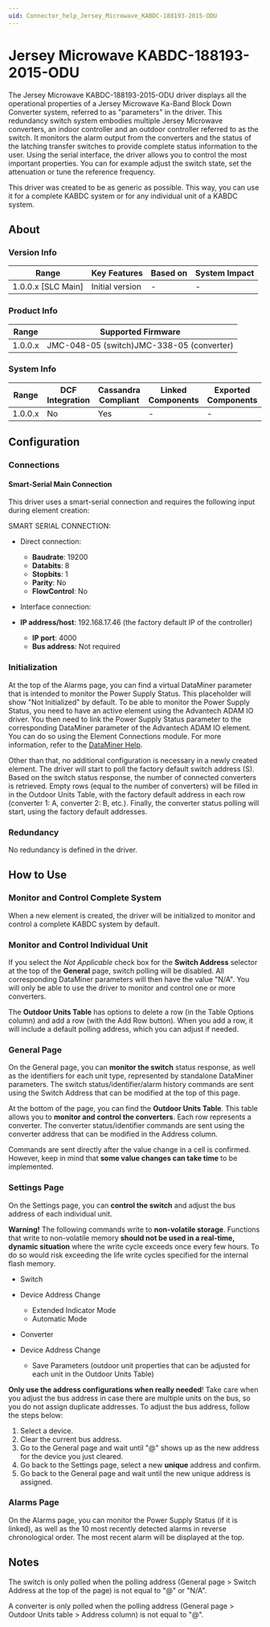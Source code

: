 ```yaml
---
uid: Connector_help_Jersey_Microwave_KABDC-188193-2015-ODU
---
```


# Jersey Microwave KABDC-188193-2015-ODU

The Jersey Microwave KABDC-188193-2015-ODU driver displays all the operational properties of a Jersey Microwave Ka-Band Block Down Converter system, referred to as "parameters" in the driver. This redundancy switch system embodies multiple Jersey Microwave converters, an indoor controller and an outdoor controller referred to as the switch. It monitors the alarm output from the converters and the status of the latching transfer switches to provide complete status information to the user. Using the serial interface, the driver allows you to control the most important properties. You can for example adjust the switch state, set the attenuation or tune the reference frequency.

This driver was created to be as generic as possible. This way, you can use it for a complete KABDC system or for any individual unit of a KABDC system.

## About

### Version Info

| **Range**            | **Key Features** | **Based on** | **System Impact** |
|----------------------|------------------|--------------|-------------------|
| 1.0.0.x \[SLC Main\] | Initial version  | \-           | \-                |

### Product Info

| **Range** | **Supported Firmware**                    |
|-----------|-------------------------------------------|
| 1.0.0.x   | JMC-048-05 (switch)JMC-338-05 (converter) |

### System Info

| **Range** | **DCF Integration** | **Cassandra Compliant** | **Linked Components** | **Exported Components** |
|-----------|---------------------|-------------------------|-----------------------|-------------------------|
| 1.0.0.x   | No                  | Yes                     | \-                    | \-                      |

## Configuration

### Connections

#### Smart-Serial Main Connection

This driver uses a smart-serial connection and requires the following input during element creation:

SMART SERIAL CONNECTION:

- Direct connection:
  - **Baudrate**: 19200
  - **Databits**: 8
  - **Stopbits**: 1
  - **Parity**: No
  - **FlowControl**: No

- Interface connection:

- **IP address/host**: 192.168.17.46 (the factory default IP of the controller)
  - **IP port**: 4000
  - **Bus address**: Not required

### Initialization

At the top of the Alarms page, you can find a virtual DataMiner parameter that is intended to monitor the Power Supply Status. This placeholder will show "Not Initialized" by default. To be able to monitor the Power Supply Status, you need to have an active element using the Advantech ADAM IO driver. You then need to link the Power Supply Status parameter to the corresponding DataMiner parameter of the Advantech ADAM IO element. You can do so using the Element Connections module. For more information, refer to the [DataMiner Help](https://help.dataminer.services/dataminer/#t=DataMinerUserGuide/part_2/elements/Virtual_elements.htm&rhsearch=element%20connections&rhhlterm=element%20connections&rhsyns=%20).

Other than that, no additional configuration is necessary in a newly created element. The driver will start to poll the factory default switch address (S). Based on the switch status response, the number of connected converters is retrieved. Empty rows (equal to the number of converters) will be filled in in the Outdoor Units Table, with the factory default address in each row (converter 1: A, converter 2: B, etc.). Finally, the converter status polling will start, using the factory default addresses.

### Redundancy

No redundancy is defined in the driver.

## How to Use

### Monitor and Control Complete System

When a new element is created, the driver will be initialized to monitor and control a complete KABDC system by default.

### Monitor and Control Individual Unit

If you select the *Not Applicable* check box for the **Switch Address** selector at the top of the **General** page, switch polling will be disabled. All corresponding DataMiner parameters will then have the value "N/A". You will only be able to use the driver to monitor and control one or more converters.

The **Outdoor Units Table** has options to delete a row (in the Table Options column) and add a row (with the Add Row button). When you add a row, it will include a default polling address, which you can adjust if needed.

### General Page

On the General page, you can **monitor the switch** status response, as well as the identifiers for each unit type, represented by standalone DataMiner parameters. The switch status/identifier/alarm history commands are sent using the Switch Address that can be modified at the top of this page.

At the bottom of the page, you can find the **Outdoor Units Table**. This table allows you to **monitor and control the converters**. Each row represents a converter. The converter status/identifier commands are sent using the converter address that can be modified in the Address column.

Commands are sent directly after the value change in a cell is confirmed. However, keep in mind that **some value changes can take time** to be implemented.

### Settings Page

On the Settings page, you can **control the switch** and adjust the bus address of each individual unit.

**Warning!** The following commands write to **non-volatile storage**. Functions that write to non-volatile memory **should not be used in a real-time, dynamic situation** where the write cycle exceeds once every few hours. To do so would risk exceeding the life write cycles specified for the internal flash memory.

- Switch

- Device Address Change
  - Extended Indicator Mode
  - Automatic Mode

- Converter

- Device Address Change
  - Save Parameters (outdoor unit properties that can be adjusted for each unit in the Outdoor Units Table)

**Only use the address configurations when really needed**! Take care when you adjust the bus address in case there are multiple units on the bus, so you do not assign duplicate addresses. To adjust the bus address, follow the steps below:

1.  Select a device.
2.  Clear the current bus address.
3.  Go to the General page and wait until "@" shows up as the new address for the device you just cleared.
4.  Go back to the Settings page, select a new **unique** address and confirm.
5.  Go back to the General page and wait until the new unique address is assigned.

### Alarms Page

On the Alarms page, you can monitor the Power Supply Status (if it is linked), as well as the 10 most recently detected alarms in reverse chronological order. The most recent alarm will be displayed at the top.

## Notes

The switch is only polled when the polling address (General page \> Switch Address at the top of the page) is not equal to "@" or "N/A".

A converter is only polled when the polling address (General page \> Outdoor Units table \> Address column) is not equal to "@".

